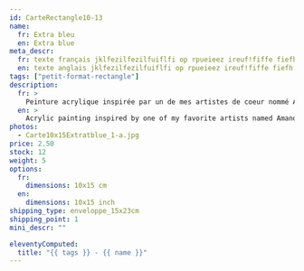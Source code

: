 ```yaml
---
id: CarteRectangle10-13
name: 
  fr: Extra bleu
  en: Extra blue
meta_descr:
  fr: texte français jklfezilfezilfuiflfi op rpueieez ireuf!fiffe fiefh hfhslfhsfh dfhds fdsfdsifdshfids
  en: texte anglais jklfezilfezilfuiflfi op rpueieez ireuf!fiffe fiefh hfhslfhsfh dfhds fdsfdsifdshfids
tags: ["petit-format-rectangle"]
description: 
  fr: > 
    Peinture acrylique inspirée par un de mes artistes de coeur nommé Amano Yoshitaka, en apposant les traits de ce couple à l'encre de chine, contrastant avec le fond coloré. 
  en: >
    Acrylic painting inspired by one of my favorite artists named Amano Yoshitaka, applying the features of this couple in Indian ink, contrasting with the colored background.
photos:
  - Carte10x15Extratblue_1-a.jpg
price: 2.50
stock: 12
weight: 5
options:
  fr:
    dimensions: 10x15 cm
  en:
    dimensions: 10x15 inch
shipping_type: enveloppe_15x23cm
shipping_point: 1
mini_descr: ""

eleventyComputed:
  title: "{{ tags }} - {{ name }}"
---
```

